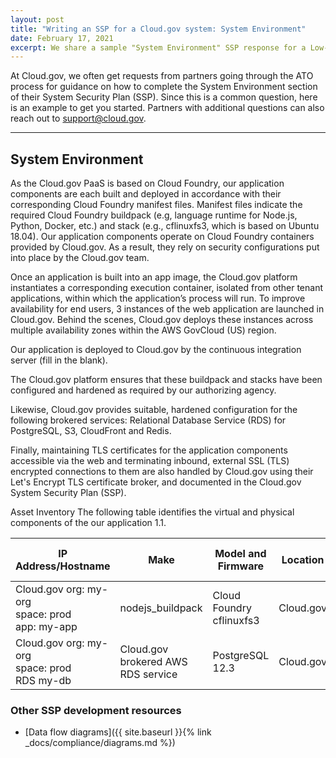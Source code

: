 ```yaml
---
layout: post
title: "Writing an SSP for a Cloud.gov system: System Environment"
date: February 17, 2021
excerpt: We share a sample "System Environment" SSP response for a Low-impact system
---
```


At Cloud.gov, we often get requests from partners going through the ATO process for guidance on how to complete the System Environment section of their System Security Plan (SSP). Since this is a common question, here is an example to get you started. Partners with additional questions can also reach out to support@cloud.gov.


---
## System Environment 

As the Cloud.gov PaaS is based on Cloud Foundry, our application components are each built and deployed in accordance with their corresponding Cloud Foundry manifest files. Manifest files indicate the required Cloud Foundry buildpack (e.g, language runtime for Node.js, Python, Docker, etc.) and stack (e.g., cflinuxfs3, which is based on Ubuntu 18.04).  Our application components operate on Cloud Foundry containers provided by Cloud.gov.  As a result, they rely on security configurations put into place by the Cloud.gov team.

Once an application is built into an app image, the Cloud.gov platform instantiates a corresponding execution container, isolated from other tenant applications, within which the application’s process will run.
To improve availability for end users, 3 instances of the web application are launched in Cloud.gov. Behind the scenes, Cloud.gov deploys these instances across multiple availability zones within the AWS GovCloud (US) region.

Our application is deployed to Cloud.gov  by the continuous integration server (fill in the blank).

The Cloud.gov platform ensures that these buildpack and stacks have been configured and hardened as required by our authorizing agency.

Likewise, Cloud.gov provides suitable, hardened configuration for the following brokered services: Relational Database Service (RDS) for PostgreSQL, S3, CloudFront and Redis.

Finally, maintaining TLS certificates for the application components accessible via the web and terminating inbound, external SSL (TLS) encrypted connections to them are also handled by Cloud.gov using their Let's Encrypt TLS certificate broker, and documented in the Cloud.gov System Security Plan (SSP).


Asset Inventory
The following table identifies the virtual and physical components of the our application 1.1.

IP Address/Hostname | Make | Model and Firmware | Location | Components that Use this Device 
 -- | -- | -- | -- | -- 
Cloud.gov org: my-org<br>space: prod<br>app: my-app | nodejs_buildpack | Cloud Foundry cflinuxfs3 | Cloud.gov
Cloud.gov org: my-org<br>space: prod<br>RDS my-db | Cloud.gov brokered AWS RDS service| PostgreSQL 12.3  | Cloud.gov | app: my-app


### Other SSP development resources

* [Data flow diagrams]({{ site.baseurl }}{% link _docs/compliance/diagrams.md %})


